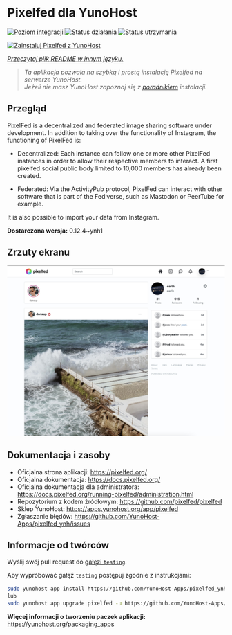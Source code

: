 <!--
To README zostało automatycznie wygenerowane przez <https://github.com/YunoHost/apps/tree/master/tools/readme_generator>
Nie powinno być ono edytowane ręcznie.
-->

# Pixelfed dla YunoHost

[![Poziom integracji](https://apps.yunohost.org/badge/integration/pixelfed)](https://ci-apps.yunohost.org/ci/apps/pixelfed/)
![Status działania](https://apps.yunohost.org/badge/state/pixelfed)
![Status utrzymania](https://apps.yunohost.org/badge/maintained/pixelfed)

[![Zainstaluj Pixelfed z YunoHost](https://install-app.yunohost.org/install-with-yunohost.svg)](https://install-app.yunohost.org/?app=pixelfed)

*[Przeczytaj plik README w innym języku.](./ALL_README.md)*

> *Ta aplikacja pozwala na szybką i prostą instalację Pixelfed na serwerze YunoHost.*  
> *Jeżeli nie masz YunoHost zapoznaj się z [poradnikiem](https://yunohost.org/install) instalacji.*

## Przegląd

PixelFed is a decentralized and federated image sharing software under development.
In addition to taking over the functionality of Instagram, the functioning of PixelFed is:

* Decentralized: Each instance can follow one or more other PixelFed instances in order to allow their respective members to interact. A first pixelfed.social public body limited to 10,000 members has already been created.

* Federated: Via the ActivityPub protocol, PixelFed can interact with other software that is part of the Fediverse, such as Mastodon or PeerTube for example.

It is also possible to import your data from Instagram.


**Dostarczona wersja:** 0.12.4~ynh1

## Zrzuty ekranu

![Zrzut ekranu z Pixelfed](./doc/screenshots/screenshots.jpg)

## Dokumentacja i zasoby

- Oficjalna strona aplikacji: <https://pixelfed.org/>
- Oficjalna dokumentacja: <https://docs.pixelfed.org/>
- Oficjalna dokumentacja dla administratora: <https://docs.pixelfed.org/running-pixelfed/administration.html>
- Repozytorium z kodem źródłowym: <https://github.com/pixelfed/pixelfed>
- Sklep YunoHost: <https://apps.yunohost.org/app/pixelfed>
- Zgłaszanie błędów: <https://github.com/YunoHost-Apps/pixelfed_ynh/issues>

## Informacje od twórców

Wyślij swój pull request do [gałęzi `testing`](https://github.com/YunoHost-Apps/pixelfed_ynh/tree/testing).

Aby wypróbować gałąź `testing` postępuj zgodnie z instrukcjami:

```bash
sudo yunohost app install https://github.com/YunoHost-Apps/pixelfed_ynh/tree/testing --debug
lub
sudo yunohost app upgrade pixelfed -u https://github.com/YunoHost-Apps/pixelfed_ynh/tree/testing --debug
```

**Więcej informacji o tworzeniu paczek aplikacji:** <https://yunohost.org/packaging_apps>
